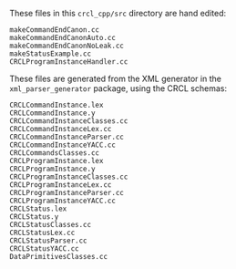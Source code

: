 These files in this `crcl_cpp/src` directory are hand edited:

```
makeCommandEndCanon.cc
makeCommandEndCanonAuto.cc
makeCommandEndCanonNoLeak.cc
makeStatusExample.cc
CRCLProgramInstanceHandler.cc
```

These files are generated from the XML generator in the `xml_parser_generator` package, using the CRCL schemas:

```
CRCLCommandInstance.lex
CRCLCommandInstance.y
CRCLCommandInstanceClasses.cc
CRCLCommandInstanceLex.cc
CRCLCommandInstanceParser.cc
CRCLCommandInstanceYACC.cc
CRCLCommandsClasses.cc
CRCLProgramInstance.lex
CRCLProgramInstance.y
CRCLProgramInstanceClasses.cc
CRCLProgramInstanceLex.cc
CRCLProgramInstanceParser.cc
CRCLProgramInstanceYACC.cc
CRCLStatus.lex
CRCLStatus.y
CRCLStatusClasses.cc
CRCLStatusLex.cc
CRCLStatusParser.cc
CRCLStatusYACC.cc
DataPrimitivesClasses.cc
```
